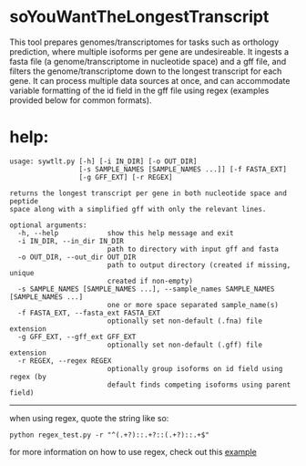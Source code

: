 # soYouWantTheLongestTranscript

This tool prepares genomes/transcriptomes for tasks such as orthology prediction, where multiple isoforms per gene are undesireable. It ingests a fasta file (a genome/transcriptome in nucleotide space) and a gff file, and filters the genome/transcriptome down to the longest transcript for each gene. It can process multiple data sources at once, and can accommodate variable formatting of the id field in the gff file using regex (examples provided below for common formats). 

# help:

```
usage: sywtlt.py [-h] [-i IN_DIR] [-o OUT_DIR]
                 [-s SAMPLE_NAMES [SAMPLE_NAMES ...]] [-f FASTA_EXT]
                 [-g GFF_EXT] [-r REGEX]

returns the longest transcript per gene in both nucleotide space and peptide
space along with a simplified gff with only the relevant lines.

optional arguments:
  -h, --help            show this help message and exit
  -i IN_DIR, --in_dir IN_DIR
                        path to directory with input gff and fasta
  -o OUT_DIR, --out_dir OUT_DIR
                        path to output directory (created if missing, unique
                        created if non-empty)
  -s SAMPLE_NAMES [SAMPLE_NAMES ...], --sample_names SAMPLE_NAMES [SAMPLE_NAMES ...]
                        one or more space separated sample_name(s)
  -f FASTA_EXT, --fasta_ext FASTA_EXT
                        optionally set non-default (.fna) file extension
  -g GFF_EXT, --gff_ext GFF_EXT
                        optionally set non-default (.gff) file extension
  -r REGEX, --regex REGEX
                        optionally group isoforms on id field using regex (by
                        default finds competing isoforms using parent field)

```

-----

when using regex, quote the string like so:

```
python regex_test.py -r "^(.+?)::.+?::(.+?)::.+$"
```

for more information on how to use regex, check out this [example](https://regex101.com/r/0C1B0B/2)
